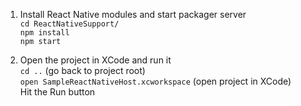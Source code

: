 1. Install React Native modules and start packager server  
`cd ReactNativeSupport/`  
`npm install`  
`npm start`  
  
2. Open the project in XCode and run it   
`cd ..` (go back to project root)  
`open SampleReactNativeHost.xcworkspace` (open project in XCode)  
Hit the Run button  
